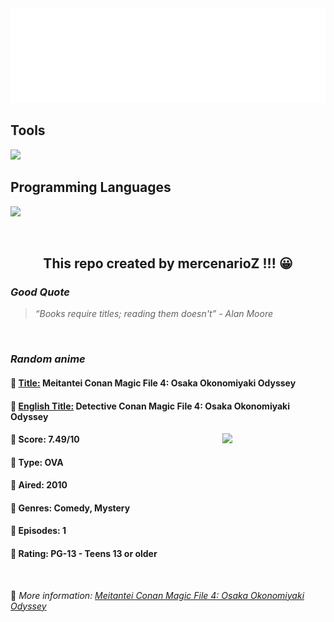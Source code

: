 
<img src="svg/nai.svg" />

<p>
  <h2>Tools</h2>
  <a href="https://skillicons.dev">
    <img src="https://skillicons.dev/icons?i=git,bash,vim,ubuntu,tensorflow,pytorch,docker,raspberrypi" />
  </a>

  <br />

  <h2>Programming Languages</h2>

  <a href="https://skillicons.dev">
    <img src="https://skillicons.dev/icons?i=python,c,cpp" />
  </a>
</p>

<br />

<h2 align="center">This repo created by mercenarioZ !!! 😀</h2>
<h3><i>Good Quote</i></h3>

<blockquote>
<i>
“Books require titles; reading them doesn't” - Alan Moore
</i>
</blockquote>

<br />

<h3><i>Random anime</i></h3>

<h4>
  <strong>🥭 <u>Title:</u></strong> Meitantei Conan Magic File 4: Osaka Okonomiyaki Odyssey
</h4>

<h4>🌿 <u>English Title:</u> Detective Conan Magic File 4: Osaka Okonomiyaki Odyssey</h4>

<img align="right" width="165" src=https://cdn.myanimelist.net/images/anime/2/21912.jpg />

<h4>🌱 Score: 7.49/10</h4>

<h4>🌲 Type: OVA</h4>

<h4>🌴 Aired: 2010</h4>

<h4>🌵 Genres: Comedy, Mystery</h4>

<h4>🥑 Episodes: 1</h4>

<h4>🍏 Rating: PG-13 - Teens 13 or older</h4>

<br />

🍂 *More information: [Meitantei Conan Magic File 4: Osaka Okonomiyaki Odyssey](https://myanimelist.net/anime/8331/Meitantei_Conan_Magic_File_4__Osaka_Okonomiyaki_Odyssey)*
    